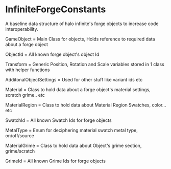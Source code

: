 # InfiniteForgeConstants
A baseline data structure of halo infinite's forge objects to increase code interoperability. 

GameObject = Main Class for objects, Holds reference to required data about a forge object


ObjectId = All known forge object's object Id

Transform = Generic Position, Rotation and Scale variables stored in 1 class with helper functions

AdditonalObjectSettings = Used for other stuff like variant ids etc


Material = Class to hold data about a forge object's material settings, scratch grime.. etc

MaterialRegion = Class to hold data about Material Region Swatches, color... etc

SwatchId = All known Swatch Ids for forge objects

MetalType = Enum for deciphering material swatch metal type, on/off/source

MaterialGrime = Class to hold data about Object's grime section, grime/scratch

GrimeId = All known Grime Ids for forge objects

